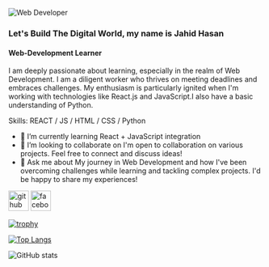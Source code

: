 ![Web Developer](https://i.ibb.co/tHTsPZg/WEb-Developer.png)

### Let's Build The Digital World, my name is Jahid Hasan
#### Web-Development Learner
I am deeply passionate about learning, especially in the realm of Web Development. I am a diligent worker who thrives on meeting deadlines and embraces challenges. My enthusiasm is particularly ignited when I'm working with technologies like React.js and JavaScript.I also have a basic understanding of Python.

Skills:  REACT / JS / HTML / CSS / Python


- 🌱 I’m currently learning React + JavaScript integration
- 👯 I’m looking to collaborate on I'm open to collaboration on various projects. Feel free to connect and discuss ideas! 
- 💬 Ask me about My journey in Web Development and how I've been overcoming challenges while learning and tackling complex projects. I'd be happy to share my experiences! 


[<img src='https://cdn.jsdelivr.net/npm/simple-icons@3.0.1/icons/github.svg' alt='github' height='40'>](https://github.com/Jahid2121)  [<img src='https://cdn.jsdelivr.net/npm/simple-icons@3.0.1/icons/facebook.svg' alt='facebook' height='40'>](https://www.facebook.com/https://web.facebook.com/profile.php?id=100082103931531)  

[![trophy](https://github-profile-trophy.vercel.app/?username=Jahid2121)](https://github.com/ryo-ma/github-profile-trophy)

[![Top Langs](https://github-readme-stats.vercel.app/api/top-langs/?username=Jahid2121)](https://github.com/anuraghazra/github-readme-stats)

![GitHub stats](https://github-readme-stats.vercel.app/api?username=Jahid2121&show_icons=true)  


